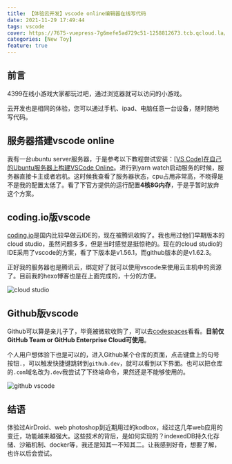 ```yaml
---
title: 【体验云开发】vscode online编辑器在线写代码
date: 2021-11-29 17:49:44
tags: vscode
cover: https://7675-vuepress-7g6mefe5ad729c51-1258812673.tcb.qcloud.la/Image/2021/vscode-online/coding_vscode.png?sign=e8f902c51c3d0bee7fd42015ed3d3304&t=1638255251
categories: [New Toy]
feature: true
---
```


## 前言
4399在线小游戏大家都玩过吧，通过浏览器就可以访问的小游戏。

云开发也是相同的体验，您可以通过手机、ipad、电脑任意一台设备，随时随地写代码。


## 服务器搭建vscode online
我有一台ubuntu server服务器，于是参考以下教程尝试安装：[[VS Code]在自己的Ubuntu服务器上构建VSCode Online](https://www.cnblogs.com/lee-li/p/12041546.html)。进行到yarn watch启动服务的时候，服务器直接卡主或者宕机。这时候我查看了服务器状态，cpu占用非常高，不晓得是不是我的配置太低了。看了下官方提供的运行配置**4核8G内存**，于是乎暂时放弃这个方案。


## coding.io版vscode
[coding.io](coding.io)是国内比较早做云IDE的，现在被腾讯收购了。我也用过他们早期版本的cloud studio，虽然问题多多，但是当时感觉是挺惊艳的。现在的cloud studio的IDE采用了vscode的方案，看了下版本是v1.56.1，而github版本的是v1.62.3。

正好我的服务器也是腾讯云，绑定好了就可以使用vscode来使用云主机中的资源了。目前我的hexo博客也是在上面完成的，十分的方便。

![cloud studio](https://7675-vuepress-7g6mefe5ad729c51-1258812673.tcb.qcloud.la/Image/2021/vscode-online/coding_vscode.png?sign=e8f902c51c3d0bee7fd42015ed3d3304&t=1638255251)


## Github版vscode
Github可以算是亲儿子了，毕竟被微软收购了，可以去[codespaces](https://github.com/features/codespaces)看看。**目前仅GitHub Team or GitHub Enterprise Cloud可使用**。

个人用户想体验下也是可以的，进入Github某个仓库的页面，点击键盘上的句号按钮```.```，可以触发快捷键跳转到```github.dev```，就可以看到以下界面。也可以把仓库的```.com```域名改为```.dev```我尝试了下终端命令，果然还是不能够使用的。

![github vscode](https://7675-vuepress-7g6mefe5ad729c51-1258812673.tcb.qcloud.la/Image/2021/vscode-online/github_vscode2.png?sign=8f9c9d281241d0b93886564feda9cb78&t=1638255389)


## 结语
体验过AirDroid、web photoshop到近期用过的kodbox，经过这几年web应用的变迁，功能越来越强大。这些技术的背后，是如何实现的？indexedDB持久化存储、沙箱机制、docker等，我还是知其一不知其二。让我感到好奇，想要了解，也许以后会尝试。